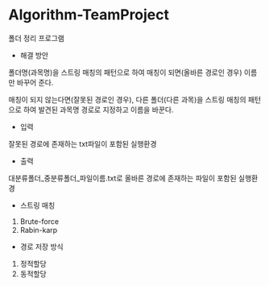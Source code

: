 # Algorithm-TeamProject

폴더 정리 프로그램


- 해결 방안

폴더명(과목명)을 스트링 매칭의 패턴으로 하여 매칭이 되면(올바른 경로인 경우) 이름만 바꾸어 준다.

매칭이 되지 않는다면(잘못된 경로인 경우), 다른 폴더(다른 과목)을 스트링 매칭의 패턴으로 하여 발견된 과목명 경로로 지정하고 이름을 바꾼다.


- 입력

잘못된 경로에 존재하는 txt파일이 포함된 실행환경


- 출력

대분류폴더_중분류폴더_파일이름.txt로 올바른 경로에 존재하는 파일이 포함된 실행환경


- 스트링 매칭

1. Brute-force
2. Rabin-karp


- 경로 저장 방식

1. 정적할당
2. 동적할당
